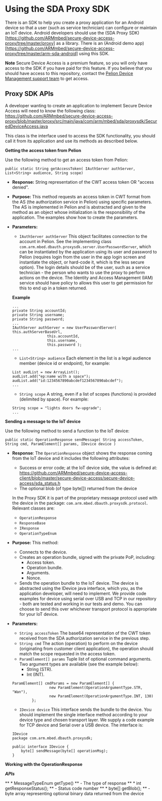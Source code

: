# Using the SDA Proxy SDK

There is an SDK to help you create a proxy application for an Android device so that a user (such as service technician) can configure or maintain an IoT device. Android developers should use the (SDA Proxy SDK)[https://github.com/ARMmbed/secure-device-access-proxy/tree/master/proxy] as a library. There is an (Android demo app)[https://github.com/ARMmbed/secure-device-access-proxy/tree/master/arm-sda-android] using this SDK.

<span class="notes">**Note** Secure Device Access is a premium feature, so you will only have access to the SDK if you have paid for this feature.  If you believe that you should have access to this repository, contact the [Pelion Device Management support team](https://cloud.mbed.com/contact) to get access. </span>

## Proxy SDK APIs

A developer wanting to create an application to implement Secure Device Access will need to know the following class: 
https://github.com/ARMmbed/secure-device-access-proxy/blob/master/proxy/src/main/java/com/arm/mbed/sda/proxysdk/SecuredDeviceAccess.java

This class is the interface used to access the SDK functionality, you should call it from its application and use its methods as described below.

**Getting the access token from Pelion**

Use the following method to get an access token from Pelion:

`public static String getAccessToken( IAuthServer authServer, List<String> audience, String scope)`

* **Response:** String representation of the CWT access token OR "access denied".
* **Purpose:** This method requests an access token in CWT format from the AS (the authorization service in Pelion) using specific parameters. The AS is implemented in Pelion and is abstracted and given to the method as an object whose initialization is the responsibility of the application. The examples show how to create the parameters.
* **Parameters:**
    * `IAuthServer authServer` This object facilitates connection to the account in Pelion. See the implementing class `com.arm.mbed.dbauth.proxysdk.server.UserPasswordServer`, which can be instantiated by the application using its user and password to Pelion (requires login from the user in the app login screen and instantiate the object, or hard-code it, which is the less secure option). The login details should be of the user, such as a service technician - the person who wants to use the proxy to perform actions on the device. The Identity and Access Management (IAM) service should have policy to allows this user to get permission for this to end up in a token returned.

     **Example**

    ```
    ...
    private String accountId;
    private String username;
    private String password;
    ...
    IAuthServer authServer = new UserPasswordServer( this.authServerBaseUrl,
                    this.accountId,
                    this.username,
                    this.password );
    ...
    ```
    * `List<String> audience` Each element in the list is a legal audience member (device id or endpoint), for example:

    ```
    List audList = new ArrayList();
    audList.add("ep:name with a space");
    audList.add("id:1234567890abcdef1234567890abcdef");
    ...
    ```

    * `String scope` A string, even if a list of scopes (functions) is provided (delimited by space). For example:

    ```
    String scope = "lights doors fw-upgrade";
    ...
    ```

**Sending a message to the IoT device**

Use the following method to send a function to the IoT device:

`public static OperationResponse sendMessage( String accessToken, String cmd, ParamElement[] params, IDevice device )`

* **Response**: The `OperationResponse` object shows the response coming from the IoT device and it includes the following attributes:
     * Success or error code; at the IoT device side, the value is defined at: https://github.com/ARMmbed/secure-device-access-client/blob/master/secure-device-access/secure-device-access/sda_status.h
     * The optional blob (of type byte[]) returned from the device

    In the Proxy SDK it is part of the proprietary message protocol used with the device in the package: `com.arm.mbed.dbauth.proxysdk.protocol`. Relevant classes are:

    * `OperationResponse`
    * `ResponseBase`
    * `IResponse`
    * `OperationTypeEnum`

* **Purpose:** This method:

    * Connects to the device.
    * Creates an operation bundle, signed with the private PoP, including:
        * Access token.
        * Operation bundle.
        * Arguments.
        * Nonce.
    * Sends the operation bundle to the IoT device. The device is abstracted using the IDevice java interface, which you, as the application developer, will need to implement. We provide code examples for device using serial over USB and TCP in our repository - both are tested and working in our tests and demo.  You can choose to send this over whichever transport protocol is appropriate for your IoT device.

* **Parameters:**
    * `String accessToken` The base64 representation of the CWT token received from the SDA authorization service in the previous step.
    * `String cmd`  The action (operation) to perform on the device (originating from customer client application), the operation should match the scope requested in the access token.
    * `ParamElement[] params` Tuple list of optional command arguments. Two argument types are available (see the example below):
        * String (STR).
        * Int (INT).

    ```
    ParamElement[] cmdParams = new ParamElement[] {
                     new ParamElement(OperationArgumentType.STR, "Wan"),
                     new ParamElement(OperationArgumentType.INT, 130)
             };
    ```

     * `IDevice device`  This interface sends the bundle to the device. You should implement the single interface method according to your device type and chosen transport layer. We supply a code example for TCP device and Serial over a USB device. The interface is:

    ```
    IDevice
    package com.arm.mbed.dbauth.proxysdk;

    public interface IDevice {
        byte[] sendMessage(byte[] operationMsg);
    }
    ```

**Working with the OperationResponse**

***APIs***

** * MessageTypeEnum getType() ** - The type of response
** * int getResponseStatus(); ** - Status code number
** * byte[] getBlob(); ** - byte array representing optional binary data returned from the device
